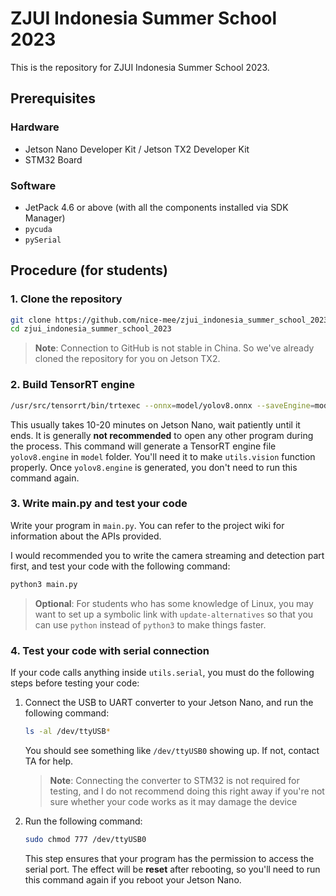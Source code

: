 # ZJUI Indonesia Summer School 2023
This is the repository for ZJUI Indonesia Summer School 2023.

## Prerequisites
### Hardware
- Jetson Nano Developer Kit / Jetson TX2 Developer Kit
- STM32 Board
### Software
- JetPack 4.6 or above (with all the components installed via SDK Manager)
- `pycuda`
- `pySerial`

## Procedure (for students)
### 1. Clone the repository
```bash
git clone https://github.com/nice-mee/zjui_indonesia_summer_school_2023.git
cd zjui_indonesia_summer_school_2023
```

> **Note**: Connection to GitHub is not stable in China. So we've already cloned the repository for you on Jetson TX2.

### 2. Build TensorRT engine
```bash
/usr/src/tensorrt/bin/trtexec --onnx=model/yolov8.onnx --saveEngine=model/yolov8.engine --explicitBatch --fp16 --workspace=1024
```
This usually takes 10-20 minutes on Jetson Nano, wait patiently until it ends. It is generally **not recommended** to open any other program during the process. This command will generate a TensorRT engine file `yolov8.engine` in `model` folder. You'll need it to make `utils.vision` function properly. Once `yolov8.engine` is generated, you don't need to run this command again.

### 3. Write main.py and test your code
Write your program in `main.py`. You can refer to the project wiki for information about the APIs provided.

I would recommended you to write the camera streaming and detection part first, and test your code with the following command:
```bash
python3 main.py
```

> **Optional**: For students who has some knowledge of Linux, you may want to set up a symbolic link with `update-alternatives` so that you can use `python` instead of `python3` to make things faster.

### 4. Test your code with serial connection
If your code calls anything inside `utils.serial`, you must do the following steps before testing your code:

1. Connect the USB to UART converter to your Jetson Nano, and run the following command:
    ```bash
    ls -al /dev/ttyUSB*
    ```
    You should see something like `/dev/ttyUSB0` showing up. If not, contact TA for help.

    > **Note**: Connecting the converter to STM32 is not required for testing, and I do not recommend doing this right away if you're not sure whether your code works as it may damage the device
2. Run the following command:
    ```bash
    sudo chmod 777 /dev/ttyUSB0
    ```
    This step ensures that your program has the permission to access the serial port. The effect will be **reset** after rebooting, so you'll need to run this command again if you reboot your Jetson Nano.